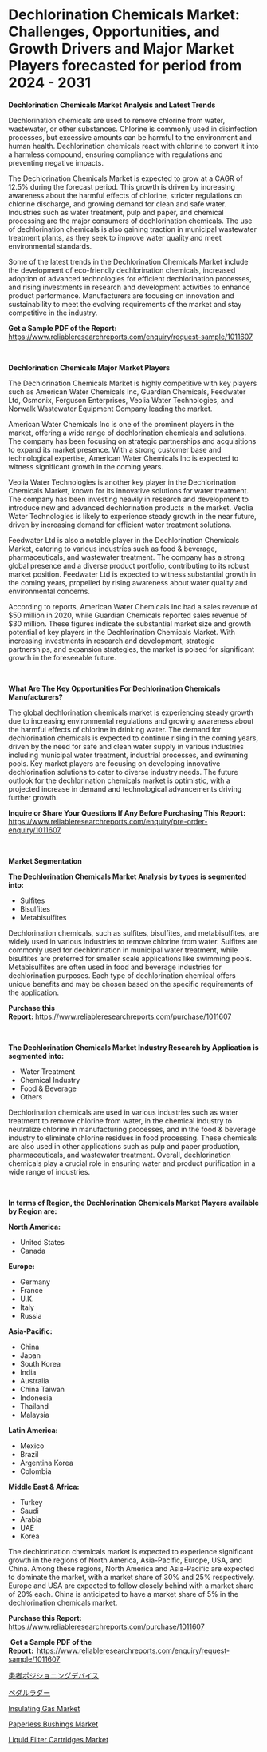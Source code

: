<p><h1>Dechlorination Chemicals Market: Challenges, Opportunities, and Growth Drivers and Major Market Players forecasted for period from 2024 - 2031</h1></p><p><strong>Dechlorination Chemicals Market Analysis and Latest Trends</strong></p>
<p><p>Dechlorination chemicals are used to remove chlorine from water, wastewater, or other substances. Chlorine is commonly used in disinfection processes, but excessive amounts can be harmful to the environment and human health. Dechlorination chemicals react with chlorine to convert it into a harmless compound, ensuring compliance with regulations and preventing negative impacts.</p><p>The Dechlorination Chemicals Market is expected to grow at a CAGR of 12.5% during the forecast period. This growth is driven by increasing awareness about the harmful effects of chlorine, stricter regulations on chlorine discharge, and growing demand for clean and safe water. Industries such as water treatment, pulp and paper, and chemical processing are the major consumers of dechlorination chemicals. The use of dechlorination chemicals is also gaining traction in municipal wastewater treatment plants, as they seek to improve water quality and meet environmental standards.</p><p>Some of the latest trends in the Dechlorination Chemicals Market include the development of eco-friendly dechlorination chemicals, increased adoption of advanced technologies for efficient dechlorination processes, and rising investments in research and development activities to enhance product performance. Manufacturers are focusing on innovation and sustainability to meet the evolving requirements of the market and stay competitive in the industry.</p></p>
<p><strong>Get a Sample PDF of the Report:&nbsp;</strong> <a href="https://www.reliableresearchreports.com/enquiry/request-sample/1011607">https://www.reliableresearchreports.com/enquiry/request-sample/1011607</a></p>
<p>&nbsp;</p>
<p><strong>Dechlorination Chemicals Major Market Players</strong></p>
<p><p>The Dechlorination Chemicals Market is highly competitive with key players such as American Water Chemicals Inc, Guardian Chemicals, Feedwater Ltd, Osmonix, Ferguson Enterprises, Veolia Water Technologies, and Norwalk Wastewater Equipment Company leading the market.</p><p>American Water Chemicals Inc is one of the prominent players in the market, offering a wide range of dechlorination chemicals and solutions. The company has been focusing on strategic partnerships and acquisitions to expand its market presence. With a strong customer base and technological expertise, American Water Chemicals Inc is expected to witness significant growth in the coming years.</p><p>Veolia Water Technologies is another key player in the Dechlorination Chemicals Market, known for its innovative solutions for water treatment. The company has been investing heavily in research and development to introduce new and advanced dechlorination products in the market. Veolia Water Technologies is likely to experience steady growth in the near future, driven by increasing demand for efficient water treatment solutions.</p><p>Feedwater Ltd is also a notable player in the Dechlorination Chemicals Market, catering to various industries such as food & beverage, pharmaceuticals, and wastewater treatment. The company has a strong global presence and a diverse product portfolio, contributing to its robust market position. Feedwater Ltd is expected to witness substantial growth in the coming years, propelled by rising awareness about water quality and environmental concerns.</p><p>According to reports, American Water Chemicals Inc had a sales revenue of $50 million in 2020, while Guardian Chemicals reported sales revenue of $30 million. These figures indicate the substantial market size and growth potential of key players in the Dechlorination Chemicals Market. With increasing investments in research and development, strategic partnerships, and expansion strategies, the market is poised for significant growth in the foreseeable future.</p></p>
<p>&nbsp;</p>
<p><strong>What Are The Key Opportunities For Dechlorination Chemicals Manufacturers?</strong></p>
<p><p>The global dechlorination chemicals market is experiencing steady growth due to increasing environmental regulations and growing awareness about the harmful effects of chlorine in drinking water. The demand for dechlorination chemicals is expected to continue rising in the coming years, driven by the need for safe and clean water supply in various industries including municipal water treatment, industrial processes, and swimming pools. Key market players are focusing on developing innovative dechlorination solutions to cater to diverse industry needs. The future outlook for the dechlorination chemicals market is optimistic, with a projected increase in demand and technological advancements driving further growth.</p></p>
<p><strong>Inquire or Share Your Questions If Any Before Purchasing This Report:</strong> <a href="https://www.reliableresearchreports.com/enquiry/pre-order-enquiry/1011607">https://www.reliableresearchreports.com/enquiry/pre-order-enquiry/1011607</a></p>
<p>&nbsp;</p>
<p><strong>Market Segmentation</strong></p>
<p><strong>The Dechlorination Chemicals Market Analysis by types is segmented into:</strong></p>
<p><ul><li>Sulfites</li><li>Bisulfites</li><li>Metabisulfites</li></ul></p>
<p><p>Dechlorination chemicals, such as sulfites, bisulfites, and metabisulfites, are widely used in various industries to remove chlorine from water. Sulfites are commonly used for dechlorination in municipal water treatment, while bisulfites are preferred for smaller scale applications like swimming pools. Metabisulfites are often used in food and beverage industries for dechlorination purposes. Each type of dechlorination chemical offers unique benefits and may be chosen based on the specific requirements of the application.</p></p>
<p><strong>Purchase this Report:&nbsp;</strong><a href="https://www.reliableresearchreports.com/purchase/1011607">https://www.reliableresearchreports.com/purchase/1011607</a></p>
<p>&nbsp;</p>
<p><strong>The Dechlorination Chemicals Market Industry Research by Application is segmented into:</strong></p>
<p><ul><li>Water Treatment</li><li>Chemical Industry</li><li>Food & Beverage</li><li>Others</li></ul></p>
<p><p>Dechlorination chemicals are used in various industries such as water treatment to remove chlorine from water, in the chemical industry to neutralize chlorine in manufacturing processes, and in the food & beverage industry to eliminate chlorine residues in food processing. These chemicals are also used in other applications such as pulp and paper production, pharmaceuticals, and wastewater treatment. Overall, dechlorination chemicals play a crucial role in ensuring water and product purification in a wide range of industries.</p></p>
<p>&nbsp;</p>
<p><strong>In terms of Region, the Dechlorination Chemicals Market Players available by Region are:</strong></p>
<p>
    <p> <strong> North America: </strong>
        <ul>
            <li>United States</li>
            <li>Canada</li>
        </ul>
        </p> 
    <p> <strong> Europe: </strong>
        <ul>
            <li>Germany</li>
            <li>France</li>
            <li>U.K.</li>
            <li>Italy</li>
            <li>Russia</li>
        </ul>
        </p> 
    <p> <strong> Asia-Pacific: </strong>
        <ul>
            <li>China</li>
            <li>Japan</li>
            <li>South Korea</li>
            <li>India</li>
            <li>Australia</li>
            <li>China Taiwan</li>
            <li>Indonesia</li>
            <li>Thailand</li>
            <li>Malaysia</li>
        </ul>
        </p> 
    <p> <strong> Latin America: </strong>
        <ul>
            <li>Mexico</li>
            <li>Brazil</li>
            <li>Argentina Korea</li>
            <li>Colombia</li>
        </ul>
        </p> 
    <p> <strong> Middle East & Africa: </strong>
        <ul>
            <li>Turkey</li>
            <li>Saudi</li>
            <li>Arabia</li>
            <li>UAE</li>
            <li>Korea</li>
        </ul>
    </p>
    </p>
<p><p>The dechlorination chemicals market is expected to experience significant growth in the regions of North America, Asia-Pacific, Europe, USA, and China. Among these regions, North America and Asia-Pacific are expected to dominate the market, with a market share of 30% and 25% respectively. Europe and USA are expected to follow closely behind with a market share of 20% each. China is anticipated to have a market share of 5% in the dechlorination chemicals market.</p></p>
<p><strong>Purchase this Report: </strong><a href="https://www.reliableresearchreports.com/purchase/1011607">https://www.reliableresearchreports.com/purchase/1011607</a></p>
<p>&nbsp;<strong>Get a Sample PDF of the Report:&nbsp;&nbsp;</strong><a href="https://www.reliableresearchreports.com/enquiry/request-sample/1011607">https://www.reliableresearchreports.com/enquiry/request-sample/1011607</a></p>
<p><strong></strong></p>
<p><p><a href="https://github.com/wkuactfdzwizk06/Market-Research-Report-List-1/blob/main/9385721193530.md">患者ポジショニングデバイス</a></p><p><a href="https://github.com/lrlmopnhwd79300/Market-Research-Report-List-1/blob/main/4295395193531.md">ペダルラダー</a></p><p><a href="https://github.com/joannagoyvaerts/Market-Research-Report-List-1/blob/main/insulating-gas-market.md">Insulating Gas Market</a></p><p><a href="https://issuu.com/reportprime-2/docs/paperless-bushings-market-size-2030.pptx">Paperless Bushings Market</a></p><p><a href="https://github.com/lubmix/Market-Research-Report-List-1/blob/main/liquid-filter-cartridges-market.md">Liquid Filter Cartridges Market</a></p></p>